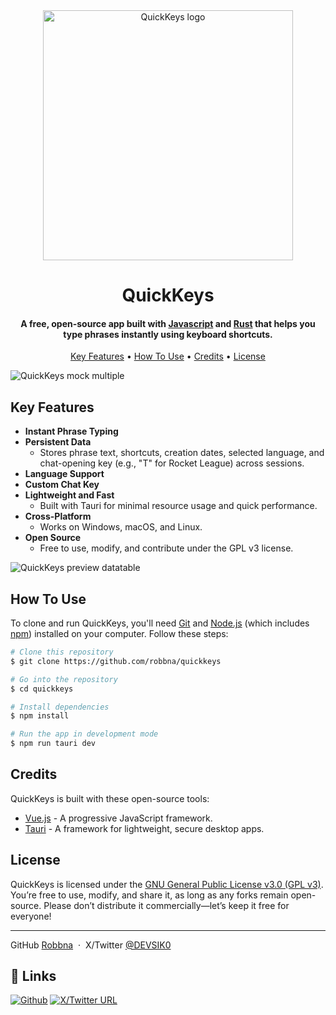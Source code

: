 <div align="center">
  <img src="https://github.com/Robbna/QuickKeys/blob/master/documentation/img/qk.svg" alt="QuickKeys logo" width="400px" />
  <h1>QuickKeys</h1>
  <h4>A free, open-source app built with <a href="https://developer.mozilla.org/" target="_blank"> Javascript</a>  and <a href="https://www.rust-lang.org/" target="_blank"> Rust</a> that helps you <br/> type phrases instantly using keyboard shortcuts.</h4>
  <p align="center">
    <a href="#key-features">Key Features</a> •
    <a href="#how-to-use">How To Use</a> •
    <a href="#credits">Credits</a> •
    <a href="#license">License</a>
  </p>
</div>
<img src="https://github.com/Robbna/QuickKeys/blob/master/documentation/img/mockups/mock_4.png" alt="QuickKeys mock multiple"/>
<!--Save your phrases, assign them to keys, and press the shortcut to write them fast in game chats—like CSGO or Rocket League.
All your phrases and preferences are saved so you can pick up right where you left off.-->

## Key Features

* **Instant Phrase Typing**  
* **Persistent Data**  
  - Stores phrase text, shortcuts, creation dates, selected language, and chat-opening key (e.g., "T" for Rocket League) across sessions.
* **Language Support**  
* **Custom Chat Key**  
* **Lightweight and Fast**  
  - Built with Tauri for minimal resource usage and quick performance.
* **Cross-Platform**  
  - Works on Windows, macOS, and Linux.
* **Open Source**  
  - Free to use, modify, and contribute under the GPL v3 license.

![QuickKeys preview datatable](https://github.com/Robbna/QuickKeys/blob/master/documentation/img/mockups/mock_3.png) 

## How To Use

To clone and run QuickKeys, you'll need [Git](https://git-scm.com) and [Node.js](https://nodejs.org/en/download/) (which includes [npm](http://npmjs.com)) installed on your computer. Follow these steps:
```bash
# Clone this repository
$ git clone https://github.com/robbna/quickkeys

# Go into the repository
$ cd quickkeys

# Install dependencies
$ npm install

# Run the app in development mode
$ npm run tauri dev
```

## Credits

QuickKeys is built with these open-source tools:

- [Vue.js](https://vuejs.org/) - A progressive JavaScript framework.
- [Tauri](https://tauri.app/) - A framework for lightweight, secure desktop apps.

## License

QuickKeys is licensed under the [GNU General Public License v3.0 (GPL v3)](https://www.gnu.org/licenses/gpl-3.0.en.html). You’re free to use, modify, and share it, as long as any forks remain open-source. Please don’t distribute it commercially—let’s keep it free for everyone!

---
GitHub <a href="https://github.com/robbna">Robbna</a>
&nbsp;&middot;&nbsp;
X/Twitter <a href="https://x.com/DEVSIK0">@DEVSIK0</a>

## 🔗 Links
[![Github](https://img.shields.io/badge/robbna-white?logo=github&logoColor=black)](https://github.com/robbna)
[![X/Twitter URL](https://img.shields.io/twitter/url?url=https%3A%2F%2Fx.com%2FDEVSIK0&label=DEVSIK0)](https://x.com/DEVSIK0)

